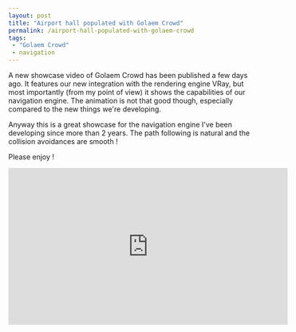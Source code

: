 ```yaml
---
layout: post
title: "Airport hall populated with Golaem Crowd"
permalink: /airport-hall-populated-with-golaem-crowd
tags:
 - "Golaem Crowd"
 - navigation
---
```


A new showcase video of Golaem Crowd has been published a few days ago. It features our new integration with the rendering engine VRay, but most importantly (from my point of view) it shows the capabilities of our navigation engine. The animation is not that good though, especially compared to the new things we're developing.

Anyway this is a great showcase for the navigation engine I've been developing since more than 2 years. The path following is natural and the collision avoidances are smooth !

Please enjoy !

<iframe id="embedded" width="560" height="315" src="http://www.youtube.com/embed/pqQOfKR_Cw8?rel=0&hd=1" frameborder="0"> </iframe>
